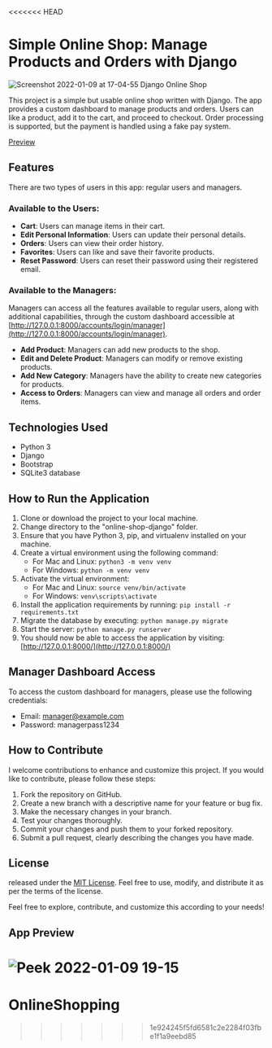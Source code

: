 <<<<<<< HEAD
# Simple Online Shop: Manage Products and Orders with Django
![Screenshot 2022-01-09 at 17-04-55 Django Online Shop](https://user-images.githubusercontent.com/71011395/148684469-79bfdb07-efa0-4dde-ad76-1f3277f833e6.png)


This project is a simple but usable online shop written with Django. The app provides a custom dashboard to manage products and orders. Users can like a product, add it to the cart, and proceed to checkout. Order processing is supported, but the payment is handled using a fake pay system.

[Preview](#app-preview)

## Features

There are two types of users in this app: regular users and managers.

### Available to the Users:

- **Cart**: Users can manage items in their cart.
- **Edit Personal Information**: Users can update their personal details.
- **Orders**: Users can view their order history.
- **Favorites**: Users can like and save their favorite products.
- **Reset Password**: Users can reset their password using their registered email.

### Available to the Managers:

Managers can access all the features available to regular users, along with additional capabilities, through the custom dashboard accessible at [http://127.0.0.1:8000/accounts/login/manager](http://127.0.0.1:8000/accounts/login/manager).

- **Add Product**: Managers can add new products to the shop.
- **Edit and Delete Product**: Managers can modify or remove existing products.
- **Add New Category**: Managers have the ability to create new categories for products.
- **Access to Orders**: Managers can view and manage all orders and order items.

## Technologies Used

- Python 3
- Django
- Bootstrap
- SQLite3 database

## How to Run the Application

1. Clone or download the project to your local machine.
2. Change directory to the "online-shop-django" folder.
3. Ensure that you have Python 3, pip, and virtualenv installed on your machine.
4. Create a virtual environment using the following command:
   - For Mac and Linux: `python3 -m venv venv`
   - For Windows: `python -m venv venv`
5. Activate the virtual environment:
   - For Mac and Linux: `source venv/bin/activate`
   - For Windows: `venv\scripts\activate`
6. Install the application requirements by running: `pip install -r requirements.txt`
7. Migrate the database by executing: `python manage.py migrate`
8. Start the server: `python manage.py runserver`
9. You should now be able to access the application by visiting: [http://127.0.0.1:8000/](http://127.0.0.1:8000/)

## Manager Dashboard Access

To access the custom dashboard for managers, please use the following credentials:

- Email: manager@example.com
- Password: managerpass1234

## How to Contribute

I welcome contributions to enhance and customize this project. If you would like to contribute, please follow these steps:

1. Fork the repository on GitHub.
2. Create a new branch with a descriptive name for your feature or bug fix.
3. Make the necessary changes in your branch.
4. Test your changes thoroughly.
5. Commit your changes and push them to your forked repository.
6. Submit a pull request, clearly describing the changes you have made.

## License

released under the [MIT License](LICENSE). Feel free to use, modify, and distribute it as per the terms of the license.

Feel free to explore, contribute, and customize this according to your needs!


## App Preview
![Peek 2022-01-09 19-15](https://user-images.githubusercontent.com/71011395/148689722-6ceacc8f-81b7-48e0-a258-9d4e543d1e7c.gif)
=======
# OnlineShopping
>>>>>>> 1e924245f5fd6581c2e2284f03fbe1f1a9eebd85
